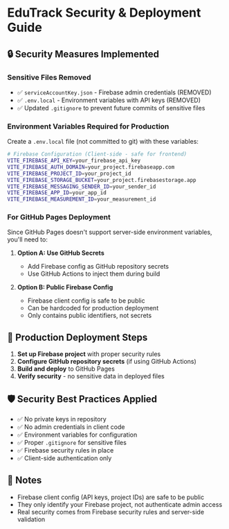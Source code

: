 # EduTrack Security & Deployment Guide

## 🔒 Security Measures Implemented

### Sensitive Files Removed
- ✅ `serviceAccountKey.json` - Firebase admin credentials (REMOVED)
- ✅ `.env.local` - Environment variables with API keys (REMOVED)
- ✅ Updated `.gitignore` to prevent future commits of sensitive files

### Environment Variables Required for Production

Create a `.env.local` file (not committed to git) with these variables:

```bash
# Firebase Configuration (Client-side - safe for frontend)
VITE_FIREBASE_API_KEY=your_firebase_api_key
VITE_FIREBASE_AUTH_DOMAIN=your_project.firebaseapp.com
VITE_FIREBASE_PROJECT_ID=your_project_id
VITE_FIREBASE_STORAGE_BUCKET=your_project.firebasestorage.app
VITE_FIREBASE_MESSAGING_SENDER_ID=your_sender_id
VITE_FIREBASE_APP_ID=your_app_id
VITE_FIREBASE_MEASUREMENT_ID=your_measurement_id
```

### For GitHub Pages Deployment

Since GitHub Pages doesn't support server-side environment variables, you'll need to:

1. **Option A: Use GitHub Secrets**
   - Add Firebase config as GitHub repository secrets
   - Use GitHub Actions to inject them during build

2. **Option B: Public Firebase Config**
   - Firebase client config is safe to be public
   - Can be hardcoded for production deployment
   - Only contains public identifiers, not secrets

## 🚀 Production Deployment Steps

1. **Set up Firebase project** with proper security rules
2. **Configure GitHub repository secrets** (if using GitHub Actions)
3. **Build and deploy** to GitHub Pages
4. **Verify security** - no sensitive data in deployed files

## 🛡️ Security Best Practices Applied

- ✅ No private keys in repository
- ✅ No admin credentials in client code
- ✅ Environment variables for configuration
- ✅ Proper `.gitignore` for sensitive files
- ✅ Firebase security rules in place
- ✅ Client-side authentication only

## 📝 Notes

- Firebase client config (API keys, project IDs) are safe to be public
- They only identify your Firebase project, not authenticate admin access
- Real security comes from Firebase security rules and server-side validation
